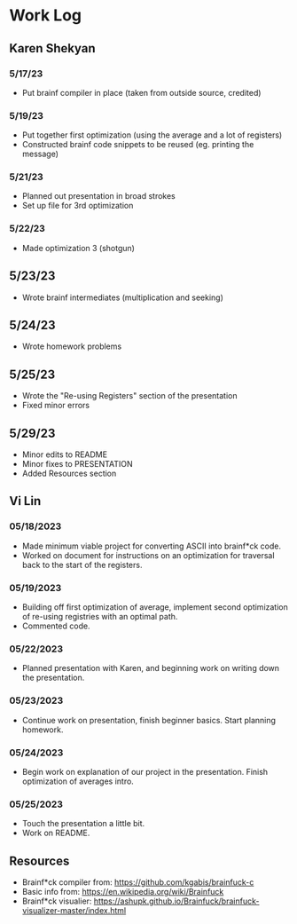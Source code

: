 # Work Log

## Karen Shekyan

### 5/17/23

- Put brainf compiler in place (taken from outside source, credited)

### 5/19/23

- Put together first optimization (using the average and a lot of registers)
- Constructed brainf code snippets to be reused (eg. printing the message)

### 5/21/23

- Planned out presentation in broad strokes
- Set up file for 3rd optimization

### 5/22/23

- Made optimization 3 (shotgun)

## 5/23/23

- Wrote brainf intermediates (multiplication and seeking)

## 5/24/23

- Wrote homework problems

## 5/25/23

- Wrote the "Re-using Registers" section of the presentation
- Fixed minor errors

## 5/29/23

- Minor edits to README
- Minor fixes to PRESENTATION
- Added Resources section

## Vi Lin

### 05/18/2023

- Made minimum viable project for converting ASCII into brainf\*ck code.
- Worked on document for instructions on an optimization for traversal back to the start of the registers.

### 05/19/2023

- Building off first optimization of average, implement second optimization of re-using registries with an optimal path.
- Commented code.

### 05/22/2023

- Planned presentation with Karen, and beginning work on writing down the presentation.

### 05/23/2023

- Continue work on presentation, finish beginner basics. Start planning homework.

### 05/24/2023

- Begin work on explanation of our project in the presentation. Finish optimization of averages intro.

### 05/25/2023

- Touch the presentation a little bit.
- Work on README.

## Resources
- Brainf*ck compiler from: https://github.com/kgabis/brainfuck-c
- Basic info from: https://en.wikipedia.org/wiki/Brainfuck
- Brainf*ck visualier: https://ashupk.github.io/Brainfuck/brainfuck-visualizer-master/index.html

